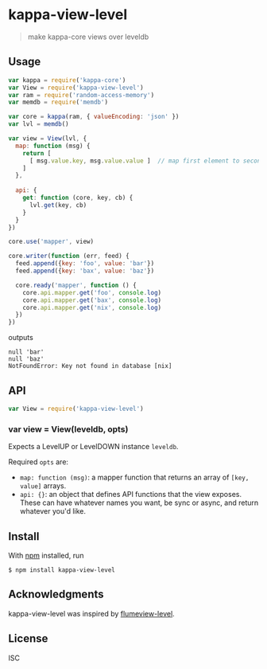 # kappa-view-level

> make kappa-core views over leveldb

## Usage

```js
var kappa = require('kappa-core')
var View = require('kappa-view-level')
var ram = require('random-access-memory')
var memdb = require('memdb')

var core = kappa(ram, { valueEncoding: 'json' })
var lvl = memdb()

var view = View(lvl, {
  map: function (msg) {
    return [
      [ msg.value.key, msg.value.value ]  // map first element to second element
    ]
  },
  
  api: {
    get: function (core, key, cb) {
      lvl.get(key, cb)
    }
  }
})

core.use('mapper', view)

core.writer(function (err, feed) {
  feed.append({key: 'foo', value: 'bar'})
  feed.append({key: 'bax', value: 'baz'})

  core.ready('mapper', function () {
    core.api.mapper.get('foo', console.log)
    core.api.mapper.get('bax', console.log)
    core.api.mapper.get('nix', console.log)
  })
})
```

outputs

```
null 'bar'
null 'baz'
NotFoundError: Key not found in database [nix]
```

## API

```js
var View = require('kappa-view-level')
```

### var view = View(leveldb, opts)

Expects a LevelUP or LevelDOWN instance `leveldb`.

Required `opts` are:

- `map: function (msg)`: a mapper function that returns an array of `[key,
  value]` arrays.
- `api: {}`: an object that defines API functions that the view exposes. These
  can have whatever names you want, be sync or async, and return whatever you'd
  like.

## Install

With [npm](https://npmjs.org/) installed, run

```
$ npm install kappa-view-level
```

## Acknowledgments

kappa-view-level was inspired by
[flumeview-level](https://github.com/flumedb/flumeview-level).

## License

ISC
